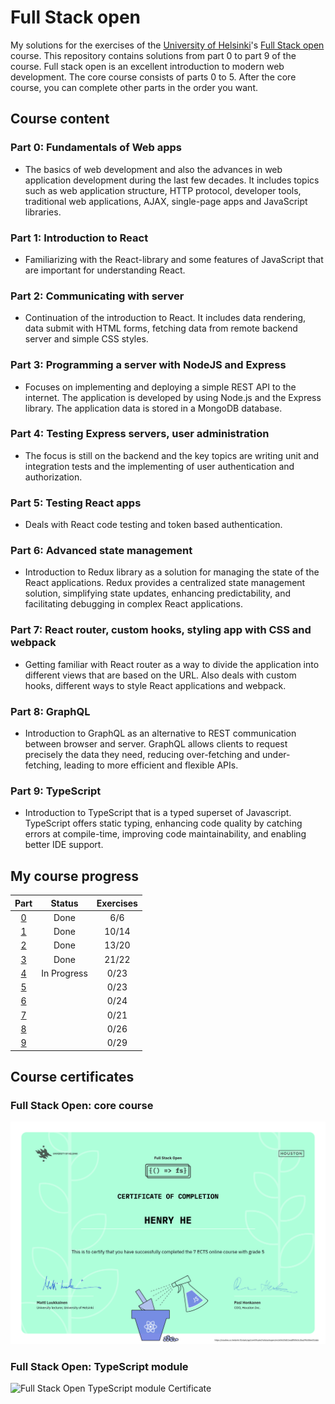 # Full Stack open

My solutions for the exercises of the [University of Helsinki](https://www.helsinki.fi/)'s [Full Stack open](https://fullstackopen.com/) course. This repository contains solutions from part 0 to part 9 of the course. Full stack open is an excellent introduction to modern web development. The core course consists of parts 0 to 5. After the core course, you can complete other parts in the order you want.

## Course content

### Part 0: Fundamentals of Web apps

- The basics of web development and also the advances in web application development during the last few decades. It includes topics such as web application structure, HTTP protocol, developer tools, traditional web applications, AJAX, single-page apps and JavaScript libraries.

### Part 1: Introduction to React

- Familiarizing with the React-library and some features of JavaScript that are important for understanding React.

### Part 2: Communicating with server

- Continuation of the introduction to React. It includes data rendering, data submit with HTML forms, fetching data from remote backend server and simple CSS styles.

### Part 3: Programming a server with NodeJS and Express

- Focuses on implementing and deploying a simple REST API to the internet. The application is developed by using Node.js and the Express library. The application data is stored in a MongoDB database.

### Part 4: Testing Express servers, user administration

- The focus is still on the backend and the key topics are writing unit and integration tests and the implementing of user authentication and authorization.

### Part 5: Testing React apps

- Deals with React code testing and token based authentication.

### Part 6: Advanced state management

- Introduction to Redux library as a solution for managing the state of the React applications. Redux provides a centralized state management solution, simplifying state updates, enhancing predictability, and facilitating debugging in complex React applications.

### Part 7: React router, custom hooks, styling app with CSS and webpack

- Getting familiar with React router as a way to divide the application into different views that are based on the URL. Also deals with custom hooks, different ways to style React applications and webpack.

### Part 8: GraphQL

- Introduction to GraphQL as an alternative to REST communication between browser and server. GraphQL allows clients to request precisely the data they need, reducing over-fetching and under-fetching, leading to more efficient and flexible APIs.

### Part 9: TypeScript

- Introduction to TypeScript that is a typed superset of Javascript. TypeScript offers static typing, enhancing code quality by catching errors at compile-time, improving code maintainability, and enabling better IDE support.

## My course progress

|      Part      |   Status    | Exercises |
| :------------: | :---------: | :-------: |
| [0](./part_0/) |    Done     |    6/6    |
| [1](./part_1/) |    Done     |   10/14   |
| [2](./part_2/) |    Done     |   13/20   |
| [3](./part_3/) |    Done     |   21/22   |
| [4](./part_4/) | In Progress |   0/23    |
| [5](./part_5/) |             |   0/23    |
| [6](./part_6/) |             |   0/24    |
| [7](./part_7/) |             |   0/21    |
| [8](./part_8/) |             |   0/26    |
| [9](./part_9/) |             |   0/29    |

## Course certificates

### Full Stack Open: core course

![Full Stack Open core course Certificate](./img/certificate-fullstack.png)

### Full Stack Open: TypeScript module

![Full Stack Open TypeScript module Certificate](./img/certificate-typescript.png)
